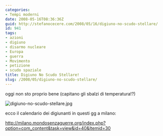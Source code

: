```yaml
---
categories:
- Tempi moderni
date: 2008-05-16T08:36:36Z
guid: http://stefanocecere.com/2008/05/16/digiuno-no-scudo-stellare/
id: 941
tags:
- azioni
- digiuno
- disarmo nucleare
- Europa
- guerra
- Movimento
- petizione
- scudo spaziale
title: Digiuno No Scudo Stellare!
slug: /2008/05/digiuno-no-scudo-stellare/
---
```


oggi non sto proprio bene (capitano gli sbalzi di temperatura!?)

![digiuno-no-scudo-stellare.jpg](http://stefanocecere.com/wp-content/uploads/sites/3/2008/05/digiuno-no-scudo-stellare.jpg)

ecco il calendario dei digiunanti in questi gg a milano:
  
<http://milano.mondosenzaguerre.org/index.php?option=com_content&task=view&id=40&Itemid=30>